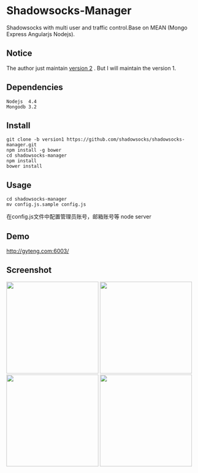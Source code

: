 Shadowsocks-Manager
===================

Shadowsocks with multi user and traffic control.Base on MEAN (Mongo Express Angularjs Nodejs).

Notice
------
The author just maintain [version 2](https://github.com/shadowsocks/shadowsocks-manager) .
But I will maintain the version 1.

Dependencies
------------

    Nodejs  4.4
    Mongodb 3.2

Install
-------

    git clone -b version1 https://github.com/shadowsocks/shadowsocks-manager.git
    npm install -g bower
    cd shadowsocks-manager
    npm install
    bower install

Usage
-----

    cd shadowsocks-manager
    mv config.js.sample config.js

在config.js文件中配置管理员账号，邮箱账号等
    node server

Demo
----

http://gyteng.com:6003/

Screenshot
----------

<img src="https://github.com/shadowsocks/shadowsocks-manager/blob/version1/wiki/img/Screenshot0.png" width="240">
<img src="https://github.com/shadowsocks/shadowsocks-manager/blob/version1/wiki/img/Screenshot1.png" width="240">
<img src="https://github.com/shadowsocks/shadowsocks-manager/blob/version1/wiki/img/Screenshot2.png" width="240">
<img src="https://github.com/shadowsocks/shadowsocks-manager/blob/version1/wiki/img/Screenshot3.png" width="240">

